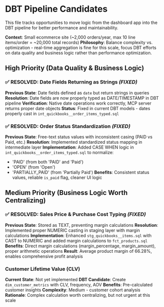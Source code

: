 # DBT Pipeline Candidates

This file tracks opportunities to move logic from the dashboard app into the DBT pipeline for better performance and maintainability.

**Context**: Small ecommerce site (~2,000 orders/year, max 10 line items/order = ~20,000 total records)
**Philosophy**: Balance complexity vs. optimization - real-time aggregation is fine for this scale, focus DBT efforts on data quality and business logic rather than performance optimization.

## High Priority (Data Quality & Business Logic)

### ✅ RESOLVED: Date Fields Returning as Strings *(FIXED)*
**Previous State**: Date fields defined as `date` but return strings in queries
**Resolution**: Date fields are now properly typed as DATE/TIMESTAMP in DBT pipeline
**Verification**: Native date operations work correctly, MCP server returns proper date objects
**Status**: Fixed in current DBT models - dates properly cast in `int_quickbooks__order_items_typed.sql`

### ✅ RESOLVED: Order Status Standardization *(FIXED)*
**Previous State**: Free-text status values with inconsistent casing (PAID vs Paid, etc.)
**Resolution**: Implemented standardized status mapping in intermediate layer
**Implementation**: Added CASE WHEN logic in `int_quickbooks__order_items_typed.sql` to normalize:
- 'PAID' (from both 'PAID' and 'Paid')
- 'OPEN' (from 'Open')
- 'PARTIALLY_PAID' (from 'Partially Paid')
**Benefits**: Consistent status values, reliable `is_paid` flag, cleaner UI logic

## Medium Priority (Business Logic Worth Centralizing)

### ✅ RESOLVED: Sales Price & Purchase Cost Typing *(FIXED)*
**Previous State**: Stored as TEXT, preventing margin calculations
**Resolution**: Implemented proper NUMERIC casting in staging layer with margin calculations
**Implementation**: Enhanced `stg_quickbooks__items.sql` with CAST to NUMERIC and added margin calculations to `fct_products.sql`
**Benefits**: Direct margin calculations (margin_percentage, margin_amount), proper arithmetic operations
**Result**: Average product margin of 66.28%, enables comprehensive profit analysis

### Customer Lifetime Value (CLV)
**Current State**: Not yet implemented
**DBT Candidate**: Create `dim_customer_metrics` with CLV, frequency, AOV
**Benefits**: Pre-calculated customer insights
**Complexity**: Medium - customer cohort analysis
**Rationale**: Complex calculation worth centralizing, but not urgent at this scale
